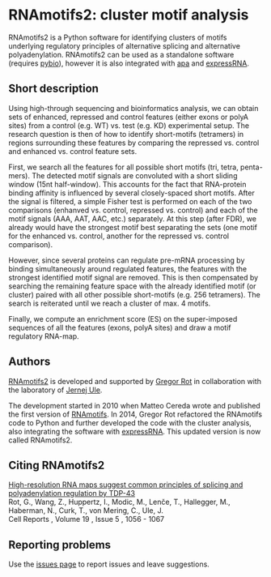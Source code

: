 # RNAmotifs2: cluster motif analysis

RNAmotifs2 is a Python software for identifying clusters of motifs underlying regulatory principles of alternative splicing and alternative polyadenylation. RNAmotifs2 can be used as a standalone software (requires [pybio](https://github.com/grexor/pybio)), however it is also integrated with [apa](https://github.com/grexor/apa) and [expressRNA](http://expressRNA.org).

## Short description

Using high-through sequencing and bioinformatics analysis, we can obtain sets of enhanced, repressed and control features (either exons or polyA sites) from a control (e.g. WT) vs. test (e.g. KD) experimental setup. The research question is then of how to identify short-motifs (tetramers) in regions surrounding these features by comparing the repressed vs. control and enhanced vs. control feature sets.

First, we search all the features for all possible short motifs (tri, tetra, penta-mers). The detected motif signals are convoluted with a short sliding window (15nt half-window). This accounts for the fact that RNA-protein binding affinity is influenced by several closely-spaced short motifs. After the signal is filtered, a simple Fisher test is performed on each of the two comparisons (enhanved vs. control, repressed vs. control) and each of the motif signals (AAA, AAT, AAC, etc.) separately. At this step (after FDR), we already would have the strongest motif best separating the sets (one motif for the enhanced vs. control, another for the repressed vs. control comparison).

However, since several proteins can regulate pre-mRNA processing by binding simultaneously around regulated features, the features with the strongest identified motif signal are removed. This is then compensated by searching the remaining feature space with the already identified motif (or cluster) paired with all other possible short-motifs (e.g. 256 tetramers). The search is reiterated until we reach a cluster of max. 4 motifs.

Finally, we compute an enrichment score (ES) on the super-imposed sequences of all the features (exons, polyA sites) and draw a motif regulatory RNA-map.

## Authors

[RNAmotifs2](https://github.com/grexor/apa) is developed and supported by [Gregor Rot](http://rotlab.info) in collaboration with the laboratory of [Jernej Ule](http://ulelab.info).

The development started in 2010 when Matteo Cereda wrote and published the first version of [RNAmotifs](https://genomebiology.biomedcentral.com/articles/10.1186/gb-2014-15-1-r20). In 2014, Gregor Rot refactored the RNAmotifs code to Python and further developed the code with the cluster analysis, also integrating the software with [expressRNA](http://expressRNA.org). This updated version is now called RNAmotifs2.

## Citing RNAmotifs2

[High-resolution RNA maps suggest common principles of splicing and polyadenylation regulation by TDP-43](http://www.cell.com/cell-reports/abstract/S2211-1247(17)30522-3)<br />
Rot, G., Wang, Z., Huppertz, I., Modic, M., Lenče, T., Hallegger, M., Haberman, N., Curk, T., von Mering, C., Ule, J.<br />
Cell Reports , Volume 19 , Issue 5 , 1056 - 1067

## Reporting problems

Use the [issues page](https://github.com/grexor/rnamotifs2/issues) to report issues and leave suggestions.

